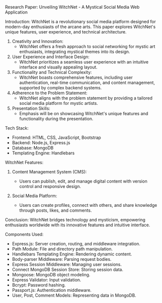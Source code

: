 Research Paper: Unveiling WitchNet - A Mystical Social Media Web Application

Introduction:
WitchNet is a revolutionary social media platform designed for modern-day enthusiasts of the arcane arts. This paper explores WitchNet's unique features, user experience, and technical architecture.

1. Creativity and Innovation:
   - WitchNet offers a fresh approach to social networking for mystic art enthusiasts, integrating mystical themes into its design.
2. User Experience and Interface Design:
   - WitchNet prioritizes a seamless user experience with an intuitive interface and visually appealing layout.
3. Functionality and Technical Complexity:
   - WitchNet boasts comprehensive features, including user authentication, real-time communication, and content management, supported by complex backend systems.
4. Adherence to the Problem Statement:
   - WitchNet aligns with the problem statement by providing a tailored social media platform for mystic artists.
5. Presentation Skills:
   - Emphasis will be on showcasing WitchNet's unique features and functionality during the presentation.

Tech Stack:
- Frontend: HTML, CSS, JavaScript, Bootstrap
- Backend: Node.js, Express.js
- Database: MongoDB
- Templating Engine: Handlebars

WitchNet Features:

1. Content Management System (CMS):
   - Users can publish, edit, and manage digital content with version control and responsive design.

2. Social Media Platform:
   - Users can create profiles, connect with others, and share knowledge through posts, likes, and comments.

Conclusion:
WitchNet bridges technology and mysticism, empowering enthusiasts worldwide with its innovative features and intuitive interface.

Components Used:
- Express.js: Server creation, routing, and middleware integration.
- Path Module: File and directory path manipulation.
- Handlebars Templating Engine: Rendering dynamic content.
- Body-parser Middleware: Parsing request bodies.
- Express Session Middleware: Managing user sessions.
- Connect MongoDB Session Store: Storing session data.
- Mongoose: MongoDB object modeling.
- Express Validator: Input validation.
- Bcrypt: Password hashing.
- Passport.js: Authentication middleware.
- User, Post, Comment Models: Representing data in MongoDB.
